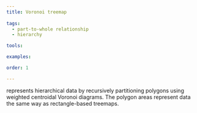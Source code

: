 ```yaml
---
title: Voronoi treemap
  
tags:
  - part-to-whole relationship
  - hierarchy

tools:

examples:

order: 1

---
```


represents hierarchical data by recursively partitioning polygons using weighted centroidal Voronoi diagrams. The polygon areas represent data the same way as rectangle-based treemaps.

<!--more-->

<!-- TODO: Maybe add that voronoi treemap could be 'packed' into different shapes square/rect, circle/ellipse, triangle, pentagon, etc. -->
